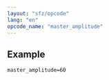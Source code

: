 ```yaml
---
layout: "sfz/opcode"
lang: "en"
opcode_name: "master_amplitude"
---
```

## Example

```
master_amplitude=60
```
